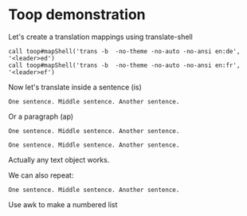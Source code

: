 # Toop demonstration

Let's create a translation mappings using translate-shell

```vim
call toop#mapShell('trans -b  -no-theme -no-auto -no-ansi en:de', '<leader>ed')
call toop#mapShell('trans -b  -no-theme -no-auto -no-ansi en:fr', '<leader>ef')
```

Now let's translate inside a sentence (is)

    One sentence. Middle sentence. Another sentence.


Or a paragraph (ap)


    One sentence. Middle sentence. Another sentence.

    One sentence. Middle sentence. Another sentence.


Actually any text object works.

We can also repeat:


    One sentence. Middle sentence. Another sentence.

Use awk to make a numbered list
